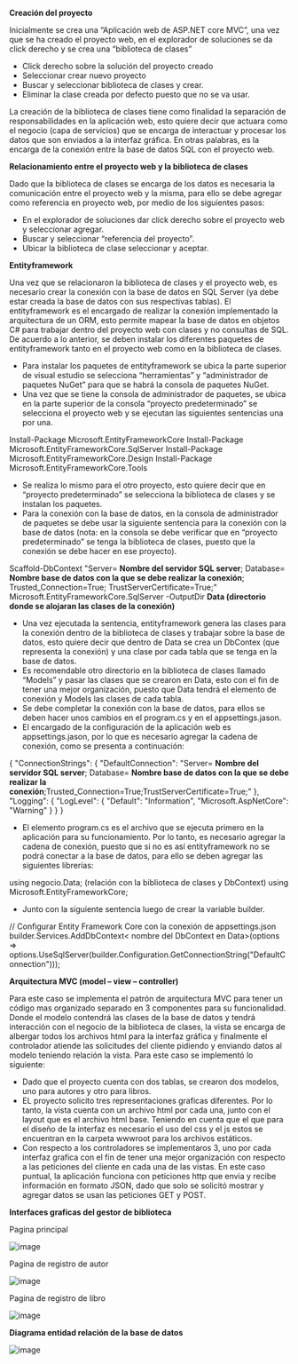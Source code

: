 **Creación del proyecto**

Inicialmente se crea una “Aplicación web de ASP.NET core MVC”, una vez que se ha creado el proyecto web, en el explorador de soluciones se da click derecho y se crea una “biblioteca de clases”
- Click derecho sobre la solución del proyecto creado
-	Seleccionar crear nuevo proyecto
-	Buscar y seleccionar biblioteca de clases y crear.
-	Eliminar la clase creada por defecto puesto que no se va usar.
  
La creación de la biblioteca de clases tiene como finalidad la separación de responsabilidades en la aplicación web, esto quiere decir que actuara como el negocio (capa de servicios) que se encarga de interactuar y procesar los datos que son enviados a la interfaz gráfica. En otras palabras, es la encarga de la conexión entre la base de datos SQL con el proyecto web.

**Relacionamiento entre el proyecto web y la biblioteca de clases**

Dado que la biblioteca de clases se encarga de los datos es necesaria la comunicación entre el proyecto web y la misma, para ello se debe agregar como referencia en proyecto web, por medio de los siguientes pasos:
-	En el explorador de soluciones dar click derecho sobre el proyecto web y seleccionar agregar.
-	Buscar y seleccionar “referencia del proyecto”.
-	Ubicar la biblioteca de clase seleccionar y aceptar.

**Entityframework**

Una vez que se relacionaron la biblioteca de clases y el proyecto web, es necesario crear la conexión con la base de datos en SQL Server (ya debe estar creada la base de datos con sus respectivas tablas). El entityframework es el encargado de realizar la conexión implementado la arquitectura de un ORM, esto permite mapear la base de datos en objetos C# para trabajar dentro del proyecto web con clases y no consultas de SQL. De acuerdo a lo anterior, se deben instalar los diferentes paquetes de entityframework tanto en el proyecto web como en la biblioteca de clases.

-	Para instalar los paquetes de entityframework se ubica la parte superior de visual estudio se selecciona “herramientas” y “administrador de paquetes NuGet” para que se habrá la consola de paquetes NuGet.
-	Una vez que se tiene la consola de administrador de paquetes, se ubica en la parte superior de la consola “proyecto predeterminado” se selecciona el proyecto web y se ejecutan las siguientes sentencias una por una.

Install-Package Microsoft.EntityFrameworkCore
Install-Package Microsoft.EntityFrameworkCore.SqlServer
Install-Package Microsoft.EntityFrameworkCore.Design
Install-Package Microsoft.EntityFrameworkCore.Tools

-	Se realiza lo mismo para el otro proyecto, esto quiere decir que en “proyecto predeterminado” se selecciona la biblioteca de clases y se instalan los paquetes.
-	Para la conexión con la base de datos, en la consola de administrador de paquetes se debe usar la siguiente sentencia para la conexión con la base de datos (nota: en la consola se debe verificar que en “proyecto predeterminado” se tenga la biblioteca de clases, puesto que la conexión se debe hacer en ese proyecto).

Scaffold-DbContext "Server= **Nombre del servidor SQL server**; Database= **Nombre base de datos con la que se debe realizar la conexión**; Trusted_Connection=True; TrustServerCertificate=True;" Microsoft.EntityFrameworkCore.SqlServer -OutputDir **Data (directorio donde se alojaran las clases de la conexión)**

-	Una vez ejecutada la sentencia, entityframework genera las clases para la conexión dentro de la biblioteca de clases y trabajar sobre la base de datos, esto quiere decir que dentro de Data se crea un DbContex (que representa la conexión) y una clase por cada tabla que se tenga en la base de datos.
-	Es recomendable otro directorio en la biblioteca de clases llamado “Models” y pasar las clases que se crearon en Data, esto con el fin de tener una mejor organización, puesto que Data tendrá el elemento de conexión y Models las clases de cada tabla.
-	Se debe completar la conexión con la base de datos, para ellos se deben hacer unos cambios en el program.cs y en el appsettings.jason.
-	El encargado de la configuración de la aplicación web es appsettings.jason, por lo que es necesario agregar la cadena de conexión, como se presenta a continuación:

{
    "ConnectionStrings": {
        "DefaultConnection": "Server= **Nombre del servidor SQL server**; Database= **Nombre base de datos con la que se debe realizar la conexión**;Trusted_Connection=True;TrustServerCertificate=True;"
    },
    "Logging": {
        "LogLevel": {
            "Default": "Information",
            "Microsoft.AspNetCore": "Warning"
        }
    }
}

-	El elemento program.cs es el archivo que se ejecuta primero en la aplicación para su funcionamiento. Por lo tanto, es necesario agregar la cadena de conexión, puesto que si no es así entityframework no se podrá conectar a la base de datos, para ello se deben agregar las siguientes librerías:

using negocio.Data; (relación con la biblioteca de clases y DbContext)
using Microsoft.EntityFrameworkCore;

-	Junto con la siguiente sentencia luego de crear la variable builder.
  
// Configurar Entity Framework Core con la conexión de appsettings.json
builder.Services.AddDbContext< nombre del DbContext en Data>(options =>
    options.UseSqlServer(builder.Configuration.GetConnectionString("DefaultConnection")));

**Arquitectura MVC (model – view – controller)**
 
Para este caso se implementa el patrón de arquitectura MVC para tener un código mas organizado separado en 3 componentes para su funcionalidad. Donde el modelo contendrá las clases de la base de datos y tendrá interacción con el negocio de la biblioteca de clases, la vista se encarga de albergar todos los archivos html para la interfaz gráfica y finalmente el controlador atiende las solicitudes del cliente pidiendo y enviando datos al modelo teniendo relación la vista. Para este caso se implementó lo siguiente:

-	Dado que el proyecto cuenta con dos tablas, se crearon dos modelos, uno para autores y otro para libros.
-	EL proyecto solicito tres representaciones graficas diferentes. Por lo tanto, la vista cuenta con un archivo html por cada una, junto con el layout que es el archivo html base. Teniendo en cuenta que el que para el diseño de la interfaz es necesario el uso del css y el js estos se encuentran en la carpeta wwwroot para los archivos estáticos.
-	Con respecto a los controladores se implementaros 3, uno por cada interfaz grafica con el fin de tener una mejor organización con respecto a las peticiones del cliente en cada una de las vistas. En este caso puntual, la aplicación funciona con peticiones http que envia y recibe información en formato JSON, dado que solo se solicitó mostrar y agregar datos se usan las peticiones GET y POST.

**Interfaces graficas del gestor de biblioteca**

Pagina principal

![image](https://github.com/user-attachments/assets/8e6ec581-3bb2-4859-a698-3972b86d3e05)

Pagina de registro de autor

![image](https://github.com/user-attachments/assets/75955b6a-48b3-4c76-a42c-07c5a21f515d)

Pagina de registro de libro

![image](https://github.com/user-attachments/assets/7a058be0-c99b-4229-9454-efd62b98a508)

**Diagrama entidad relación de la base de datos**

![image](https://github.com/user-attachments/assets/e8560e51-5333-4367-9e58-001791f3cd9b)


